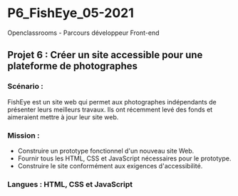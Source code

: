 # P6_FishEye_05-2021

Openclassrooms - Parcours développeur Front-end

## Projet 6 : Créer un site accessible pour une plateforme de photographes

### Scénario : 
FishEye est un site web qui permet aux photographes indépendants de présenter leurs meilleurs travaux. 
Ils ont récemment levé des fonds et aimeraient mettre à jour leur site web. 

### Mission : 
* Construire un prototype fonctionnel d'un nouveau site Web. 
* Fournir tous les HTML, CSS et JavaScript nécessaires pour le prototype. 
* Construire le site conformément aux exigences d'accessibilité.

### Langues : HTML, CSS et JavaScript
